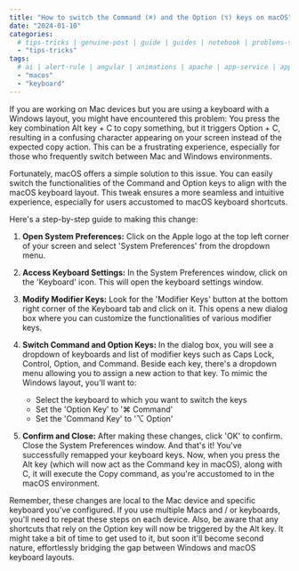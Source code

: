 ```yaml
---
title: "How to switch the Command (⌘) and the Option (⌥) keys on macOS"
date: "2024-01-10"
categories: 
  # tips-tricks | genuine-post | guide | guides | notebook | problems-solutions | tips-tricks
  - "tips-tricks" 
tags:
  # ai | alert-rule | angular | animations | apache | app-service | application-insights | azure | bacpac | behat | blob-storage | camera | canvas | chatgpt  | ...to be continued...
  - "macos"
  - "keyboard"
---
```


If you are working on Mac devices but you are using a keyboard with a Windows layout, you might have encountered this problem: You press the key combination Alt key + C to copy something, but it triggers Option + C, resulting in a confusing character appearing on your screen instead of the expected copy action. This can be a frustrating experience, especially for those who frequently switch between Mac and Windows environments.

Fortunately, macOS offers a simple solution to this issue. You can easily switch the functionalities of the Command and Option keys to align with the macOS keyboard layout. This tweak ensures a more seamless and intuitive experience, especially for users accustomed to macOS keyboard shortcuts.

Here's a step-by-step guide to making this change:

1. **Open System Preferences:** Click on the Apple logo at the top left corner of your screen and select 'System Preferences' from the dropdown menu.

2. **Access Keyboard Settings:** In the System Preferences window, click on the 'Keyboard' icon. This will open the keyboard settings window.

3. **Modify Modifier Keys:** Look for the 'Modifier Keys' button at the bottom right corner of the Keyboard tab and click on it. This opens a new dialog box where you can customize the functionalities of various modifier keys.

4. **Switch Command and Option Keys:** In the dialog box, you will see a dropdown of keyboards and list of modifier keys such as Caps Lock, Control, Option, and Command. Beside each key, there's a dropdown menu allowing you to assign a new action to that key. To mimic the Windows layout, you'll want to:

    * Select the keyboard to which you want to switch the keys
    * Set the 'Option Key' to '⌘ Command'
    * Set the 'Command Key' to '⌥ Option'

5. **Confirm and Close:** After making these changes, click 'OK' to confirm. Close the System Preferences window.
And that's it! You've successfully remapped your keyboard keys. Now, when you press the Alt key (which will now act as the Command key in macOS), along with C, it will execute the Copy command, as you're accustomed to in the macOS environment.

Remember, these changes are local to the Mac device and specific keyboard you've configured. If you use multiple Macs and / or keyboards, you'll need to repeat these steps on each device. Also, be aware that any shortcuts that rely on the Option key will now be triggered by the Alt key. It might take a bit of time to get used to it, but soon it'll become second nature, effortlessly bridging the gap between Windows and macOS keyboard layouts.
